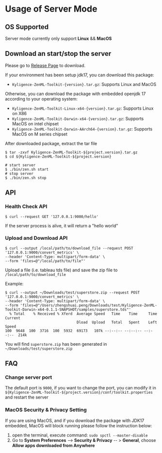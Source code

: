 # Usage of Server Mode

## OS Supported

Server mode currently only support **Linux** && **MacOS**

## Download an start/stop the server

Please go to [Release Page](https://github.com/Kyligence/zen-ml-toolkit/releases) to download.

If your environment has been setup jdk17, you can download this package:

- `Kyligence-ZenML-Toolkit-{version}.tar.gz`: Supports Linux and MacOS

Otherwise, you can download the package with embedded openjdk 17 according to your operating system:

- `Kyligence-ZenML-Toolkit-Linux-x64-{version}.tar.gz`: Supports Linux on X86
- `Kyligence-ZenML-Toolkit-Darwin-x64-{version}.tar.gz`: Supports MacOS on intel chipset
- `Kyligence-ZenML-Toolkit-Darwin-AArch64-{version}.tar.gz`: Supports MacOS on M series chipset

After downloaded package, extract the tar file

```shell
$ tar -zxvf Kyligence-ZenML-Toolkit-${project.version}.tar.gz
$ cd ${Kyligence-ZenML-Toolkit-${project.version}

# start server
$ ./bin/zen.sh start
# stop server
$ ./bin/zen.sh stop
```

## API

### Health Check API

```shell
$ curl --request GET '127.0.0.1:9000/hello'
```

If the server process is alive, it will return a "hello world"

### Upload and Download API

```shell
$ curl --output /local/path/to/download_file --request POST '127.0.0.1:9000/convert_metrics' \
--header 'Content-Type: multipart/form-data' \
--form 'files=@"/local/path/to/file"'
```

Upload a file (i.e. tableau tds file) and save the zip file to `/local/path/to/download_file`

Example:

```shell
$ curl --output ~/Downloads/test/superstore.zip --request POST '127.0.0.1:9000/convert_metrics' \
--header 'Content-Type: multipart/form-data' \
--form 'files=@"/Users/zhengshuai.peng/Downloads/test/Kyligence-ZenML-Toolkit-Darwin-x64-0.1.1-SNAPSHOT/samples/superstore.tds"'
  % Total    % Received % Xferd  Average Speed   Time    Time     Time  Current
                                 Dload  Upload   Total   Spent    Left  Speed
100  9648  100  3716  100  5932  69173   107k --:--:-- --:--:-- --:--:--  214k
```

You will find `superstore.zip` has been generated in `~/Downloads/test/superstore.zip`

## FAQ

### Change server port

The default port is `9000`, if you want to change the port, you can modify it
in `${Kyligence-ZenML-Toolkit-${project.version}/conf/toolkit.properties` and restart the server

### MacOS Security & Privacy Setting

If you are using MacOS, and if you download the package with JDK17 embedded, MacOS will block running
please follow the instruction below:

1. open the terminal, execute command: `sudo spctl --master-disable`
2. Go to  **System Preferences** --> **Security & Privacy** -- > **General**, choose **Allow apps downloaded from
   Anywhere**


